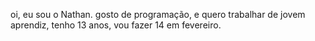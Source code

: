 oi, eu sou o Nathan.
gosto de programação, e quero trabalhar de jovem aprendiz,
tenho 13 anos, vou fazer 14 em fevereiro.
